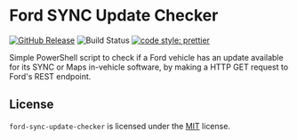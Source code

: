 # Ford SYNC Update Checker

[![GitHub Release](https://img.shields.io/github/release/Fdawgs/ford-sync-update-checker.svg)](https://github.com/Fdawgs/ford-sync-update-checker/releases/latest/)
![Build Status](https://github.com/Fdawgs/ford-sync-update-checker/workflows/CI/badge.svg?branch=main)
[![code style: prettier](https://img.shields.io/badge/code_style-prettier-ff69b4.svg?style=flat)](https://github.com/prettier/prettier)

Simple PowerShell script to check if a Ford vehicle has an update available for its SYNC or Maps in-vehicle software,
by making a HTTP GET request to Ford's REST endpoint.

## License

`ford-sync-update-checker` is licensed under the [MIT](./LICENSE) license.
